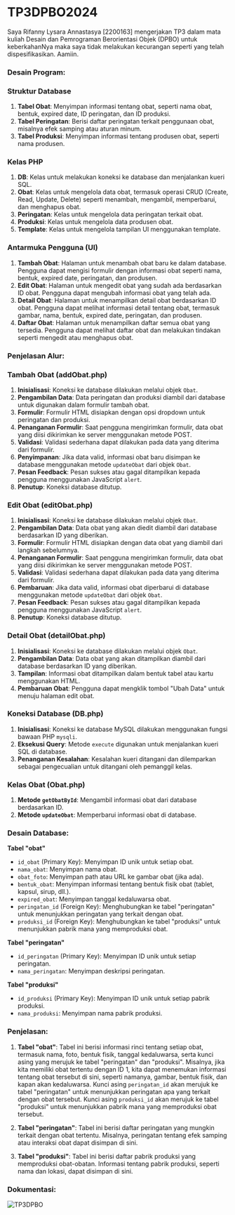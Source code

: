 # TP3DPBO2024

Saya Rifanny Lysara Annastasya [2200163] mengerjakan TP3 dalam mata kuliah Desain dan Pemrograman Berorientasi Objek (DPBO) untuk keberkahanNya maka saya tidak melakukan kecurangan seperti yang telah dispesifikasikan. Aamiin.

### Desain Program:

### Struktur Database
1. **Tabel Obat**: Menyimpan informasi tentang obat, seperti nama obat, bentuk, expired date, ID peringatan, dan ID produksi.
2. **Tabel Peringatan**: Berisi daftar peringatan terkait penggunaan obat, misalnya efek samping atau aturan minum.
3. **Tabel Produksi**: Menyimpan informasi tentang produsen obat, seperti nama produsen.

### Kelas PHP
1. **DB**: Kelas untuk melakukan koneksi ke database dan menjalankan kueri SQL.
2. **Obat**: Kelas untuk mengelola data obat, termasuk operasi CRUD (Create, Read, Update, Delete) seperti menambah, mengambil, memperbarui, dan menghapus obat.
3. **Peringatan**: Kelas untuk mengelola data peringatan terkait obat.
4. **Produksi**: Kelas untuk mengelola data produsen obat.
5. **Template**: Kelas untuk mengelola tampilan UI menggunakan template.

### Antarmuka Pengguna (UI)
1. **Tambah Obat**: Halaman untuk menambah obat baru ke dalam database. Pengguna dapat mengisi formulir dengan informasi obat seperti nama, bentuk, expired date, peringatan, dan produsen.
2. **Edit Obat**: Halaman untuk mengedit obat yang sudah ada berdasarkan ID obat. Pengguna dapat mengubah informasi obat yang telah ada.
3. **Detail Obat**: Halaman untuk menampilkan detail obat berdasarkan ID obat. Pengguna dapat melihat informasi detail tentang obat, termasuk gambar, nama, bentuk, expired date, peringatan, dan produsen.
4. **Daftar Obat**: Halaman untuk menampilkan daftar semua obat yang tersedia. Pengguna dapat melihat daftar obat dan melakukan tindakan seperti mengedit atau menghapus obat.

### Penjelasan Alur:

### Tambah Obat (addObat.php)
1. **Inisialisasi**: Koneksi ke database dilakukan melalui objek `Obat`.
2. **Pengambilan Data**: Data peringatan dan produksi diambil dari database untuk digunakan dalam formulir tambah obat.
3. **Formulir**: Formulir HTML disiapkan dengan opsi dropdown untuk peringatan dan produksi.
4. **Penanganan Formulir**: Saat pengguna mengirimkan formulir, data obat yang diisi dikirimkan ke server menggunakan metode POST.
5. **Validasi**: Validasi sederhana dapat dilakukan pada data yang diterima dari formulir.
6. **Penyimpanan**: Jika data valid, informasi obat baru disimpan ke database menggunakan metode `updateObat` dari objek `Obat`.
7. **Pesan Feedback**: Pesan sukses atau gagal ditampilkan kepada pengguna menggunakan JavaScript `alert`.
8. **Penutup**: Koneksi database ditutup.

### Edit Obat (editObat.php)
1. **Inisialisasi**: Koneksi ke database dilakukan melalui objek `Obat`.
2. **Pengambilan Data**: Data obat yang akan diedit diambil dari database berdasarkan ID yang diberikan.
3. **Formulir**: Formulir HTML disiapkan dengan data obat yang diambil dari langkah sebelumnya.
4. **Penanganan Formulir**: Saat pengguna mengirimkan formulir, data obat yang diisi dikirimkan ke server menggunakan metode POST.
5. **Validasi**: Validasi sederhana dapat dilakukan pada data yang diterima dari formulir.
6. **Pembaruan**: Jika data valid, informasi obat diperbarui di database menggunakan metode `updateObat` dari objek `Obat`.
7. **Pesan Feedback**: Pesan sukses atau gagal ditampilkan kepada pengguna menggunakan JavaScript `alert`.
8. **Penutup**: Koneksi database ditutup.

### Detail Obat (detailObat.php)
1. **Inisialisasi**: Koneksi ke database dilakukan melalui objek `Obat`.
2. **Pengambilan Data**: Data obat yang akan ditampilkan diambil dari database berdasarkan ID yang diberikan.
3. **Tampilan**: Informasi obat ditampilkan dalam bentuk tabel atau kartu menggunakan HTML.
4. **Pembaruan Obat**: Pengguna dapat mengklik tombol "Ubah Data" untuk menuju halaman edit obat.

### Koneksi Database (DB.php)
1. **Inisialisasi**: Koneksi ke database MySQL dilakukan menggunakan fungsi bawaan PHP `mysqli`.
2. **Eksekusi Query**: Metode `execute` digunakan untuk menjalankan kueri SQL di database.
3. **Penanganan Kesalahan**: Kesalahan kueri ditangani dan dilemparkan sebagai pengecualian untuk ditangani oleh pemanggil kelas.

### Kelas Obat (Obat.php)
1. **Metode `getObatById`**: Mengambil informasi obat dari database berdasarkan ID.
2. **Metode `updateObat`**: Memperbarui informasi obat di database.


### Desain Database:

**Tabel "obat"**
- `id_obat` (Primary Key): Menyimpan ID unik untuk setiap obat.
- `nama_obat`: Menyimpan nama obat.
- `obat_foto`: Menyimpan path atau URL ke gambar obat (jika ada).
- `bentuk_obat`: Menyimpan informasi tentang bentuk fisik obat (tablet, kapsul, sirup, dll.).
- `expired_obat`: Menyimpan tanggal kedaluwarsa obat.
- `peringatan_id` (Foreign Key): Menghubungkan ke tabel "peringatan" untuk menunjukkan peringatan yang terkait dengan obat.
- `produksi_id` (Foreign Key): Menghubungkan ke tabel "produksi" untuk menunjukkan pabrik mana yang memproduksi obat.

**Tabel "peringatan"**
- `id_peringatan` (Primary Key): Menyimpan ID unik untuk setiap peringatan.
- `nama_peringatan`: Menyimpan deskripsi peringatan.

**Tabel "produksi"**
- `id_produksi` (Primary Key): Menyimpan ID unik untuk setiap pabrik produksi.
- `nama_produksi`: Menyimpan nama pabrik produksi.

### Penjelasan:

1. **Tabel "obat"**: Tabel ini berisi informasi rinci tentang setiap obat, termasuk nama, foto, bentuk fisik, tanggal kedaluwarsa, serta kunci asing yang merujuk ke tabel "peringatan" dan "produksi". Misalnya, jika kita memiliki obat tertentu dengan ID 1, kita dapat menemukan informasi tentang obat tersebut di sini, seperti namanya, gambar, bentuk fisik, dan kapan akan kedaluwarsa. Kunci asing `peringatan_id` akan merujuk ke tabel "peringatan" untuk menunjukkan peringatan apa yang terkait dengan obat tersebut. Kunci asing `produksi_id` akan merujuk ke tabel "produksi" untuk menunjukkan pabrik mana yang memproduksi obat tersebut.

2. **Tabel "peringatan"**: Tabel ini berisi daftar peringatan yang mungkin terkait dengan obat tertentu. Misalnya, peringatan tentang efek samping atau interaksi obat dapat disimpan di sini.

3. **Tabel "produksi"**: Tabel ini berisi daftar pabrik produksi yang memproduksi obat-obatan. Informasi tentang pabrik produksi, seperti nama dan lokasi, dapat disimpan di sini.

### Dokumentasi:
![TP3DPBO](https://github.com/rifannylyst/TP3DPBO2024/assets/147616851/c32e293e-69ce-4130-bafe-48fcc391bca5)


